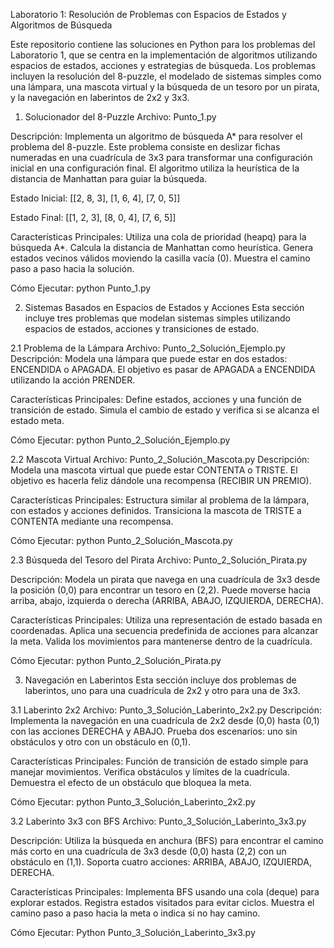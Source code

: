 Laboratorio 1: Resolución de Problemas con Espacios de Estados y Algoritmos de Búsqueda

Este repositorio contiene las soluciones en Python para los problemas del Laboratorio 1, que se centra en la implementación de algoritmos utilizando espacios de estados, acciones y estrategias de búsqueda. Los problemas incluyen la resolución del 8-puzzle, el modelado de sistemas simples como una lámpara, una mascota virtual y la búsqueda de un tesoro por un pirata, y la navegación en laberintos de 2x2 y 3x3.

1. Solucionador del 8-Puzzle
Archivo: Punto_1.py

Descripción: Implementa un algoritmo de búsqueda A* para resolver el problema del 8-puzzle. Este problema consiste en deslizar fichas numeradas en una cuadrícula de 3x3 para transformar una configuración inicial en una configuración final. El algoritmo utiliza la heurística de la distancia de Manhattan para guiar la búsqueda.

Estado Inicial:
[[2, 8, 3],
[1, 6, 4],
[7, 0, 5]]

Estado Final:
[[1, 2, 3],
 [8, 0, 4],
 [7, 6, 5]]

Características Principales:
Utiliza una cola de prioridad (heapq) para la búsqueda A*.
Calcula la distancia de Manhattan como heurística.
Genera estados vecinos válidos moviendo la casilla vacía (0).
Muestra el camino paso a paso hacia la solución.

Cómo Ejecutar:
python Punto_1.py


2. Sistemas Basados en Espacios de Estados y Acciones
Esta sección incluye tres problemas que modelan sistemas simples utilizando espacios de estados, acciones y transiciones de estado.

2.1 Problema de la Lámpara
Archivo: Punto_2_Solución_Ejemplo.py
Descripción: Modela una lámpara que puede estar en dos estados: ENCENDIDA o APAGADA. El objetivo es pasar de APAGADA a ENCENDIDA utilizando la acción PRENDER.

Características Principales:
Define estados, acciones y una función de transición de estado.
Simula el cambio de estado y verifica si se alcanza el estado meta.

Cómo Ejecutar:
python Punto_2_Solución_Ejemplo.py

2.2 Mascota Virtual
Archivo: Punto_2_Solución_Mascota.py
Descripción: Modela una mascota virtual que puede estar CONTENTA o TRISTE. El objetivo es hacerla feliz dándole una recompensa (RECIBIR UN PREMIO).

Características Principales:
Estructura similar al problema de la lámpara, con estados y acciones definidos.
Transiciona la mascota de TRISTE a CONTENTA mediante una recompensa.

Cómo Ejecutar:
python Punto_2_Solución_Mascota.py

2.3 Búsqueda del Tesoro del Pirata
Archivo: Punto_2_Solución_Pirata.py

Descripción: Modela un pirata que navega en una cuadrícula de 3x3 desde la posición (0,0) para encontrar un tesoro en (2,2). Puede moverse hacia arriba, abajo, izquierda o derecha (ARRIBA, ABAJO, IZQUIERDA, DERECHA).

Características Principales:
Utiliza una representación de estado basada en coordenadas.
Aplica una secuencia predefinida de acciones para alcanzar la meta.
Valida los movimientos para mantenerse dentro de la cuadrícula.

Cómo Ejecutar:
python Punto_2_Solución_Pirata.py

3. Navegación en Laberintos
Esta sección incluye dos problemas de laberintos, uno para una cuadrícula de 2x2 y otro para una de 3x3.

3.1 Laberinto 2x2
Archivo: Punto_3_Solución_Laberinto_2x2.py
Descripción: Implementa la navegación en una cuadrícula de 2x2 desde (0,0) hasta (0,1) con las acciones DERECHA y ABAJO. Prueba dos escenarios: uno sin obstáculos y otro con un obstáculo en (0,1).

Características Principales:
Función de transición de estado simple para manejar movimientos.
Verifica obstáculos y límites de la cuadrícula.
Demuestra el efecto de un obstáculo que bloquea la meta.

Cómo Ejecutar:
python Punto_3_Solución_Laberinto_2x2.py

3.2 Laberinto 3x3 con BFS
Archivo: Punto_3_Solución_Laberinto_3x3.py

Descripción: Utiliza la búsqueda en anchura (BFS) para encontrar el camino más corto en una cuadrícula de 3x3 desde (0,0) hasta (2,2) con un obstáculo en (1,1). Soporta cuatro acciones: ARRIBA, ABAJO, IZQUIERDA, DERECHA.

Características Principales:
Implementa BFS usando una cola (deque) para explorar estados.
Registra estados visitados para evitar ciclos.
Muestra el camino paso a paso hacia la meta o indica si no hay camino.

Cómo Ejecutar:
Python Punto_3_Solución_Laberinto_3x3.py

